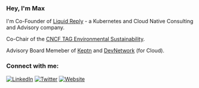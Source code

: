 ### Hey, I'm Max

I'm Co-Founder of [Liquid Reply](https://github.com/Liquid-Reply) - a Kubernetes and Cloud Native Consulting and Advisory company.

Co-Chair of the [CNCF TAG Environmental Sustainability](https://github.com/cncf/tag-env-sustainability).

Advisory Board Memeber of [Keptn](https://github.com/keptn/) and [DevNetwork](https://www.devnetwork.com/) (for Cloud).


### Connect with me:

[![LinkedIn](https://img.shields.io/badge/linkedin-%230077B5.svg?style=for-the-badge&logo=linkedin&logoColor=white)](https://linkedin.com/in/maxkoerbaecher)
[![Twitter](https://img.shields.io/badge/Twitter-%231DA1F2.svg?style=for-the-badge&logo=Twitter&logoColor=white)](https://twitter.com/mkoerbi)
[![Website](https://img.shields.io/badge/Website-%2326A570.svg?style=for-the-badge&logo=readthedocs&logoColor=white)](https://max.koerbaecher.io)
<br />

